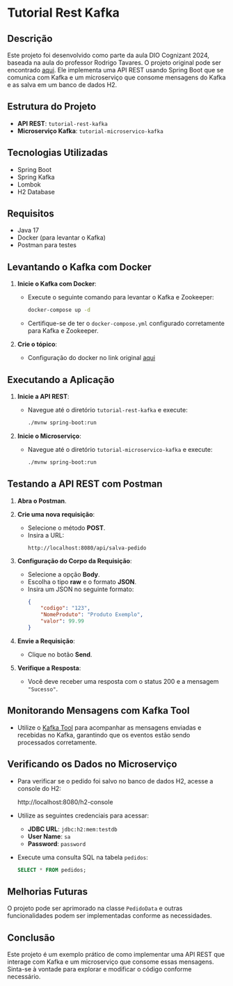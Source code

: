 # Tutorial Rest Kafka

## Descrição

Este projeto foi desenvolvido como parte da aula DIO Cognizant 2024, baseada na aula do professor Rodrigo Tavares. O projeto original pode ser encontrado [aqui](https://github.com/expertos-tech/dio-tutorial-kafka). Ele implementa uma API REST usando Spring Boot que se comunica com Kafka e um microserviço que consome mensagens do Kafka e as salva em um banco de dados H2.

## Estrutura do Projeto

- **API REST**: `tutorial-rest-kafka`
- **Microserviço Kafka**: `tutorial-microservico-kafka`

## Tecnologias Utilizadas

- Spring Boot
- Spring Kafka
- Lombok
- H2 Database

## Requisitos

- Java 17
- Docker (para levantar o Kafka)
- Postman para testes

## Levantando o Kafka com Docker

1. **Inicie o Kafka com Docker**:
   - Execute o seguinte comando para levantar o Kafka e Zookeeper:
     ```bash
     docker-compose up -d
     ```
   - Certifique-se de ter o `docker-compose.yml` configurado corretamente para Kafka e Zookeeper.

2. **Crie o tópico**:
   - Configuração do docker no link original  [aqui](https://github.com/expertos-tech/dio-tutorial-kafka)
     

## Executando a Aplicação

1. **Inicie a API REST**:
   - Navegue até o diretório `tutorial-rest-kafka` e execute:
     ```bash
     ./mvnw spring-boot:run
     ```

2. **Inicie o Microserviço**:
   - Navegue até o diretório `tutorial-microservico-kafka` e execute:
     ```bash
     ./mvnw spring-boot:run
     ```

## Testando a API REST com Postman

1. **Abra o Postman**.
   
2. **Crie uma nova requisição**:
   - Selecione o método **POST**.
   - Insira a URL:
     ```
     http://localhost:8080/api/salva-pedido
     ```

3. **Configuração do Corpo da Requisição**:
   - Selecione a opção **Body**.
   - Escolha o tipo **raw** e o formato **JSON**.
   - Insira um JSON no seguinte formato:
     ```json
     {
         "codigo": "123",
         "NomeProduto": "Produto Exemplo",
         "valor": 99.99
     }
     ```

4. **Envie a Requisição**:
   - Clique no botão **Send**.

5. **Verifique a Resposta**:
   - Você deve receber uma resposta com o status 200 e a mensagem `"Sucesso"`.

## Monitorando Mensagens com Kafka Tool

- Utilize o [Kafka Tool](http://www.kafkatool.com/) para acompanhar as mensagens enviadas e recebidas no Kafka, garantindo que os eventos estão sendo processados corretamente.

## Verificando os Dados no Microserviço

- Para verificar se o pedido foi salvo no banco de dados H2, acesse a console do H2:
  
  http://localhost:8080/h2-console

- Utilize as seguintes credenciais para acessar:
  - **JDBC URL**: `jdbc:h2:mem:testdb`
  - **User Name**: `sa`
  - **Password**: `password`

- Execute uma consulta SQL na tabela `pedidos`:
  ```sql
  SELECT * FROM pedidos;
  ```

## Melhorias Futuras

O projeto pode ser aprimorado na classe `PedidoData` e outras funcionalidades podem ser implementadas conforme as necessidades.

## Conclusão

Este projeto é um exemplo prático de como implementar uma API REST que interage com Kafka e um microserviço que consome essas mensagens. Sinta-se à vontade para explorar e modificar o código conforme necessário.
